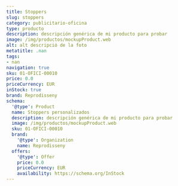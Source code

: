 ```yaml
---
title: Stoppers
slug: stoppers
category: publicitario-oficina
type: producto
description: descripción genérica de mi producto para probar
image: /img/productos/mockupProduct.web
alt: alt descripció de la foto
metatitle: .nan
tags:
- nan
navigation: true
sku: 01-OFICI-00010
price: 0.0
priceCurrency: EUR
inStock: true
brand: Reprodisseny
schema:
  '@type': Product
  name: Stoppers personalizados
  description: descripción genérica de mi producto para probar
  image: /img/productos/mockupProduct.web
  sku: 01-OFICI-00010
  brand:
    '@type': Organization
    name: Reprodisseny
  offers:
    '@type': Offer
    price: 0.0
    priceCurrency: EUR
    availability: https://schema.org/InStock
---
```

